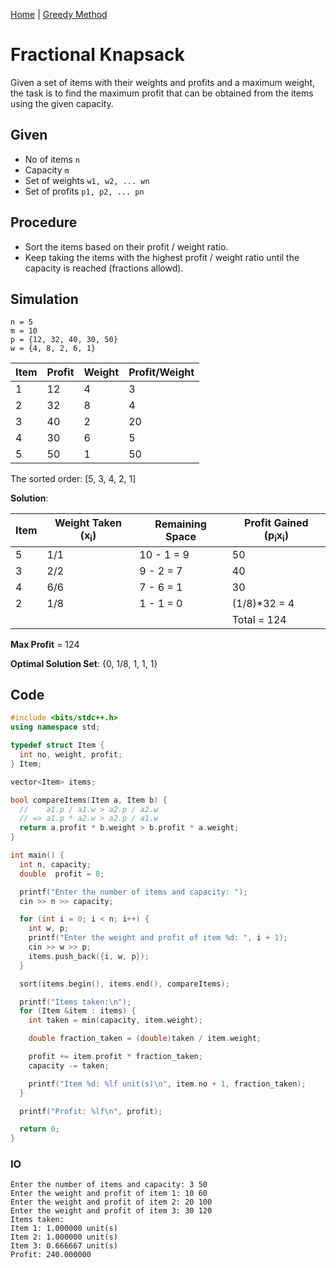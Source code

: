 [Home](../../README.md) | [Greedy Method](../theories/greedy-method.md)

# Fractional Knapsack

Given a set of items with their weights and profits and a maximum weight, the task is to find the maximum profit that can be obtained from the items using the given capacity.

## Given

- No of items `n`
- Capacity `m`
- Set of weights `w1, w2, ... wn`
- Set of profits `p1, p2, ... pn`

## Procedure

- Sort the items based on their profit / weight ratio.
- Keep taking the items with the highest profit / weight ratio until the capacity is reached (fractions allowd).

## Simulation

```
n = 5
m = 10
p = {12, 32, 40, 30, 50}
w = {4, 8, 2, 6, 1}
```

| Item | Profit | Weight | Profit/Weight |
| ---- | ------ | ------ | ------------- |
| 1    | 12     | 4      | 3             |
| 2    | 32     | 8      | 4             |
| 3    | 40     | 2      | 20            |
| 4    | 30     | 6      | 5             |
| 5    | 50     | 1      | 50            |

The sorted order: [5, 3, 4, 2, 1]

**Solution**:

| Item | Weight Taken (x<sub>i</sub>) | Remaining Space | Profit Gained (p<sub>i</sub>x<sub>i</sub>) |
| ---- | ---------------------------- | --------------- | ------------------------------------------ |
| 5    | 1/1                          | 10 - 1 = 9      | 50                                         |
| 3    | 2/2                          | 9 - 2 = 7       | 40                                         |
| 4    | 6/6                          | 7 - 6 = 1       | 30                                         |
| 2    | 1/8                          | 1 - 1 = 0       | (1/8)\*32 = 4                              |
|      |                              |                 | Total = 124                                |

**Max Profit** = 124

**Optimal Solution Set**: {0, 1/8, 1, 1, 1}

## Code

```cpp
#include <bits/stdc++.h>
using namespace std;

typedef struct Item {
  int no, weight, profit;
} Item;

vector<Item> items;

bool compareItems(Item a, Item b) {
  //    a1.p / a1.w > a2.p / a2.w
  // => a1.p * a2.w > a2.p / a1.w
  return a.profit * b.weight > b.profit * a.weight;
}

int main() {
  int n, capacity;
  double  profit = 0;

  printf("Enter the number of items and capacity: ");
  cin >> n >> capacity;

  for (int i = 0; i < n; i++) {
    int w, p;
    printf("Enter the weight and profit of item %d: ", i + 1);
    cin >> w >> p;
    items.push_back({i, w, p});
  }

  sort(items.begin(), items.end(), compareItems);

  printf("Items taken:\n");
  for (Item &item : items) {
    int taken = min(capacity, item.weight);

    double fraction_taken = (double)taken / item.weight;

    profit += item.profit * fraction_taken;
    capacity -= taken;

    printf("Item %d: %lf unit(s)\n", item.no + 1, fraction_taken);
  }

  printf("Profit: %lf\n", profit);

  return 0;
}
```

### IO

```
Enter the number of items and capacity: 3 50
Enter the weight and profit of item 1: 10 60
Enter the weight and profit of item 2: 20 100
Enter the weight and profit of item 3: 30 120
Items taken:
Item 1: 1.000000 unit(s)
Item 2: 1.000000 unit(s)
Item 3: 0.666667 unit(s)
Profit: 240.000000
```
